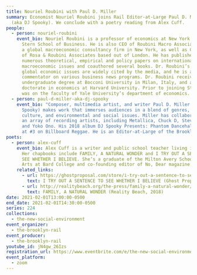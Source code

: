```yaml
---
title: Nouriel Roubini with Paul D. Miller
summary: Economist Nouriel Roubini joins Rail Editor-at-Large Paul D. Miller
  (aka DJ Spooky). We conclude with a poetry reading from Alex Cuff.
people:
  - person: nouriel-roubini
    event_bio: Nouriel Roubini is a professor of economics at New York University’s
      Stern School of Business. He is also CEO of Roubini Macro Associates, LLC,
      a global macroeconomic consultancy firm in New York, as well as Co-Founder
      of Rosa & Roubini Associates based out of London. He has published
      numerous theoretical, empirical and policy papers on international
      macroeconomic issues and coauthored several books. Dr. Roubini’s views on
      global economic issues are widely cited by the media, and he is a frequent
      commentator on various business news programs. Dr. Roubini received an
      undergraduate degree at Bocconi University in Milan, Italy, and a
      doctorate in economics at Harvard University. Prior to joining Stern, he
      was on the faculty of Yale University’s department of economics.
  - person: paul-d-miller-aka-dj-spooky
    event_bio: "Composer, multimedia artist, and writer Paul D. Miller (aka DJ
      Spooky) makes work that immerses audiences in a blend of genres, global
      culture, and environmental and social issues. Miller has collaborated with
      an array of recording artists, including Metallica, Chuck D, Steve Reich,
      and Yoko Ono. His 2018 album DJ Spooky Presents: Phantom Dancehall debuted
      at #3 on Billboard Reggae. He is an Editor-at-Large of the Brooklyn Rail."
poets:
  - person: alex-cuff
    event_bio: Alex Cuff is a writer and public school teacher living in Brooklyn.
      Her chapbooks include FAMILY, A NATURAL WONDER and I TRY OUT A SENTENCE TO
      SEE WHETHER I BELIEVE. She’s a graduate of the Milton Avery School of the
      Arts at Bard College and co-founding editor of No, Dear magazine.
    related_links:
      - url: https://ghostproposal.com/store/i-try-out-a-sentence-to-see-whether-i-believe-by-alex-cuff
        text: I TRY OUT A SENTENCE TO SEE WHETHER I BELIEVE (Ghost Proposal, 2020)
      - url: http://realitybeach.org/the-press/family-a-natural-wonder/
        text: FAMILY, A NATURAL WONDER (Reality Beach, 2018)
date: 2021-02-01T13:00:00-0500
end_date: 2021-02-01T14:30:00-0500
series: 224
collections:
  - the-new-social-environment
event_organizer:
  - the-brooklyn-rail
event_producer:
  - the-brooklyn-rail
youtube_id: jN4gw_26Izs
registration_url: https://www.eventbrite.com/e/the-new-social-environment-224-nouriel-roubini-with-paul-d-miller-tickets-138657045957
event_platform:
  - zoom
---
```

